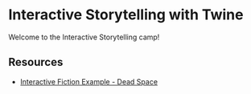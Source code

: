 # Interactive Storytelling with Twine
Welcome to the Interactive Storytelling camp!

## Resources
- [Interactive Fiction Example - Dead Space](http://chooseyourstory.com/story/viewer/default.aspx?StoryId=23287)